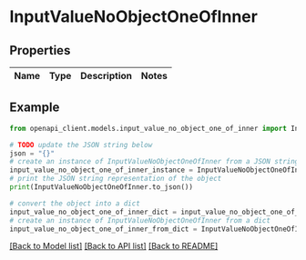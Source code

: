 # InputValueNoObjectOneOfInner


## Properties

Name | Type | Description | Notes
------------ | ------------- | ------------- | -------------

## Example

```python
from openapi_client.models.input_value_no_object_one_of_inner import InputValueNoObjectOneOfInner

# TODO update the JSON string below
json = "{}"
# create an instance of InputValueNoObjectOneOfInner from a JSON string
input_value_no_object_one_of_inner_instance = InputValueNoObjectOneOfInner.from_json(json)
# print the JSON string representation of the object
print(InputValueNoObjectOneOfInner.to_json())

# convert the object into a dict
input_value_no_object_one_of_inner_dict = input_value_no_object_one_of_inner_instance.to_dict()
# create an instance of InputValueNoObjectOneOfInner from a dict
input_value_no_object_one_of_inner_from_dict = InputValueNoObjectOneOfInner.from_dict(input_value_no_object_one_of_inner_dict)
```
[[Back to Model list]](../README.md#documentation-for-models) [[Back to API list]](../README.md#documentation-for-api-endpoints) [[Back to README]](../README.md)


